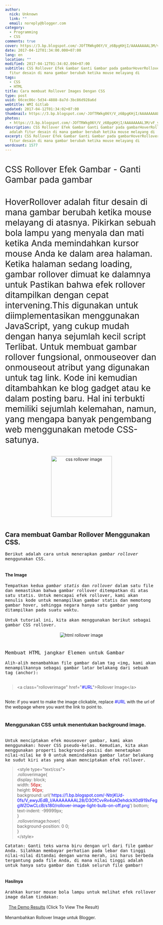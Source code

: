 ```yaml
---
author:
  nick: Unknown
  link: ""
  email: noreply@blogger.com
category:
  - Programming
  - CSS
comments: true
cover: https://3.bp.blogspot.com/-JOfTRWkg06Y/V_z6BpgKHjI/AAAAAAAAL3M/vF_yc-oNkd8BjbQOElXOiHEx7Jj93k25wCLcB/s200/css-rollover-image-change-on-hover.png
date: 2017-04-12T01:34:00.000+07:00
lang: en
location: ""
modified: 2017-04-12T01:34:02.094+07:00
subtitle: CSS Rollover Efek Gambar Ganti Gambar pada gambarHoverRollover adalah
  fitur desain di mana gambar berubah ketika mouse melayang di
tags:
  - CSS
  - HTML
title: Cara membuat Rollover Images Dengan CSS
type: post
uuid: 66cec86c-5d34-4888-8a7d-3bc86d928a6d
webtitle: WMI Gitlab
updated: 2017-04-12T01:34:02+07:00
thumbnail: https://3.bp.blogspot.com/-JOfTRWkg06Y/V_z6BpgKHjI/AAAAAAAAL3M/vF_yc-oNkd8BjbQOElXOiHEx7Jj93k25wCLcB/s200/css-rollover-image-change-on-hover.png
photos:
  - https://3.bp.blogspot.com/-JOfTRWkg06Y/V_z6BpgKHjI/AAAAAAAAL3M/vF_yc-oNkd8BjbQOElXOiHEx7Jj93k25wCLcB/s200/css-rollover-image-change-on-hover.png
description: CSS Rollover Efek Gambar Ganti Gambar pada gambarHoverRollover
  adalah fitur desain di mana gambar berubah ketika mouse melayang di
excerpt: CSS Rollover Efek Gambar Ganti Gambar pada gambarHoverRollover adalah
  fitur desain di mana gambar berubah ketika mouse melayang di
wordcount: 1577
---
```


<div dir="ltr" style="text-align: left;" trbidi="on"><div class="post"><h1><span style="font-weight: normal;">CSS Rollover Efek Gambar - Ganti Gambar pada gambar&nbsp;</span></h1><h1><span style="font-weight: normal;">HoverRollover adalah fitur desain di mana gambar berubah ketika mouse melayang di atasnya. Pikirkan sebuah bola lampu yang menyala dan mati ketika Anda memindahkan kursor mouse Anda ke dalam area halaman. Ketika halaman sedang loading, gambar rollover dimuat ke dalamnya untuk Pastikan bahwa efek rollover ditampilkan dengan cepat intervening.This digunakan untuk diimplementasikan menggunakan JavaScript, yang cukup mudah dengan hanya sejumlah kecil script Terlibat. Untuk membuat gambar rollover fungsional, onmouseover dan onmouseout atribut yang digunakan untuk tag link. Kode ini kemudian ditambahkan ke blog gadget atau ke dalam posting baru. Hal ini terbukti memiliki sejumlah kelemahan, namun, yang mengapa banyak pengembang web menggunakan metode CSS-satunya.</span></h1><div class="post-body"><div id="adsense-target"><br><div class="separator" style="clear: both; text-align: center;"><img alt="css rollover image" border="0" height="200" src="https://3.bp.blogspot.com/-JOfTRWkg06Y/V_z6BpgKHjI/AAAAAAAAL3M/vF_yc-oNkd8BjbQOElXOiHEx7Jj93k25wCLcB/s200/css-rollover-image-change-on-hover.png" title="CSS Rollover Image Effect" width="200"></div><br><h2>Cara membuat Gambar Rollover Menggunakan CSS.</h2><span style="font-family: monospace; white-space: pre-wrap;">Berikut adalah cara untuk menerapkan </span><span style="font-family: monospace; white-space: pre-wrap;"><i>gambar</i> <i>rollover</i> </span><span style="font-family: monospace; white-space: pre-wrap;">menggunakan CSS.</span><br><br><h4>The Image</h4><span style="font-family: monospace; white-space: pre-wrap;">Tempatkan kedua </span><span style="font-family: monospace; white-space: pre-wrap;"><i>gambar</i></span><span style="font-family: monospace; white-space: pre-wrap;"> <i>statis</i> dan </span><span style="font-family: monospace; white-space: pre-wrap;"><i>rollover </i></span><span style="font-family: monospace; white-space: pre-wrap;">dalam satu file dan memastikan bahwa gambar rollover ditempatkan di atas satu statis. </span><span style="font-family: monospace; white-space: pre-wrap;">Untuk mencapai efek rollover, kami akan menulis kode untuk menampilkan gambar statis dan memotong gambar hover, sehingga negara hanya satu gambar yang ditampilkan pada suatu waktu.</span><br><br><span style="font-family: monospace; white-space: pre-wrap;">Untuk tutorial ini, kita akan menggunakan berikut sebagai gambar CSS rollover.</span><br><br><div class="separator" style="clear: both; text-align: center;"><img alt="html rollover image" border="0" src="https://1.bp.blogspot.com/-NtrjKUd-0fs/V_ewyJEdB_I/AAAAAAAAL28/D3OfCvvRv4oADehdckX0d919xFeggWZOwCLcB/s180/rollover-image-light-bulb-on-off.png" title="CSS Rollover Image "></div><br><h3><span style="font-family: monospace; font-weight: normal; white-space: pre-wrap;">Membuat HTML jangkar Elemen untuk Gambar</span></h3><span style="font-family: monospace; white-space: pre-wrap;">Alih-alih menambahkan file gambar dalam tag &lt;img, kami akan menampilkannya sebagai gambar latar belakang dari sebuah tag (anchor):</span><br><br><blockquote class="tr_bq">&lt;a class="rolloverimage" href="<span style="color: blue;">#URL</span>"&gt;Rollover Image&lt;/a&gt;</blockquote><br>Note: if you want to make the image clickable, replace <span style="color: blue;">#URL</span> with the url of the webpage where you want the link to point to.<br><br><h3 style="text-align: left;">Menggunakan CSS untuk menentukan background image.</h3><br><span style="font-family: monospace; white-space: pre-wrap;">Untuk menciptakan efek mouseover gambar, kami akan menggunakan: hover CSS pseudo-kelas. </span><span style="font-family: monospace; white-space: pre-wrap;">Kemudian, kita akan menggunakan properti background-posisi dan menetapkan nilai-nilai ke 0 0 untuk memindahkan gambar latar belakang ke sudut kiri atas yang akan menciptakan efek rollover.</span><br><blockquote class="tr_bq">&lt;style type="text/css"&gt;<br>.rolloverimage{<br>display: block;<br>width: <span style="color: #cc0000;">56px</span>;<br>height: <span style="color: #cc0000;">90px</span>;<br>background: url('<span style="color: blue;">https://1.bp.blogspot.com/-NtrjKUd-0fs/V_ewyJEdB_I/AAAAAAAAL28/D3OfCvvRv4oADehdckX0d919xFeggWZOwCLcB/s180/rollover-image-light-bulb-on-off.png</span>') bottom;<br>text-indent: -99999px;<br>}<br>.rolloverimage:hover{<br>background-position: 0 0;<br>}<br>&lt;/style&gt;</blockquote><span style="font-family: monospace; white-space: pre-wrap;">Catatan: Ganti teks warna biru dengan url dari file gambar Anda.</span><span style="font-family: monospace; white-space: pre-wrap;"> Silahkan membayar perhatian pada lebar dan tinggi nilai-nilai ditandai dengan warna merah, ini harus berbeda tergantung pada file Anda, di mana nilai tinggi adalah untuk hanya satu gambar dan tidak seluruh file gambar!</span><br><br><h4>Hasilnya</h4><span style="font-family: monospace; white-space: pre-wrap;">Arahkan kursor mouse bola lampu untuk melihat efek rollover image dalam tindakan:</span><br><br>&nbsp; &nbsp;<a href="//webmanajemen.com/page/safelink.html?url=aHR0cHM6Ly9qc2ZpZGRsZS5uZXQvZGltYXNsYW5qYWthL3NqaDNibno4LzEv" rel="nofollow noopener" target="_blank">The Demo Results</a>&nbsp;(Click To View The Result)<br><br>Menambahkan Rollover Image untuk Blogger.<br><br></div></div></div></div>
